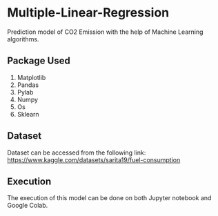 # Multiple-Linear-Regression
Prediction model of CO2 Emission with the help of Machine Learning algorithms.
## Package Used
1. Matplotlib
2. Pandas
3. Pylab
4. Numpy
5. Os
6. Sklearn
## Dataset
Dataset can be accessed from the following link:
https://www.kaggle.com/datasets/sarita19/fuel-consumption
## Execution
The execution of this model can be done on both Jupyter notebook and Google Colab.

